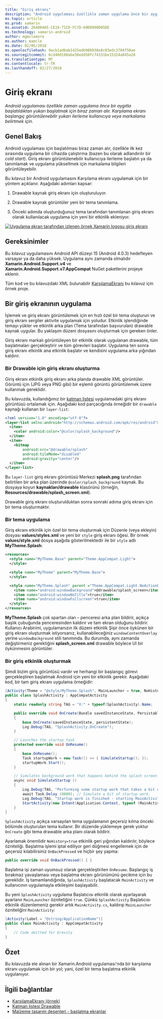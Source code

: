 ```yaml
---
title: "Giriş ekranı"
description: "Android uygulaması özellikle zaman uygulama önce bir aygıtta başlatıldıktan yukarı başlatmak için biraz zaman alır. Karşılama ekranı başlangıç görüntülenebilir yukarı ilerleme kullanıcıya veya markalama belirtmek için."
ms.topic: article
ms.prod: xamarin
ms.assetid: 26480465-CE19-71CD-FC7D-69D0990D05DE
ms.technology: xamarin-android
author: mgmclemore
ms.author: mamcle
ms.date: 02/05/2018
ms.openlocfilehash: 9acb1ad6ab1425edb98b938e8c03edc3704f50ae
ms.sourcegitcommit: 6cd40d190abe38edd50fc74331be15324a845a28
ms.translationtype: MT
ms.contentlocale: tr-TR
ms.lasthandoff: 02/27/2018
---
```

# <a name="splash-screen"></a>Giriş ekranı

_Android uygulaması özellikle zaman uygulama önce bir aygıtta başlatıldıktan yukarı başlatmak için biraz zaman alır. Karşılama ekranı başlangıç görüntülenebilir yukarı ilerleme kullanıcıya veya markalama belirtmek için._

<a name="overview" />

## <a name="overview"></a>Genel Bakış

Android uygulaması için başlatılması biraz zaman alır, özellikle ilk kez sırasında uygulama bir cihazda çalıştırma (bazen bu olarak adlandırılır bir _cold start_). Giriş ekranı görüntülenebilir kullanıcıya ilerleme başlatın ya da tanımlamak ve uygulama yükseltmek için markalama bilgileri görüntüleyebilir.

Bu kılavuz bir Android uygulamasını Karşılama ekranı uygulamak için bir yöntem açıklanır. Aşağıdaki adımları kapsar:

1.  Drawable kaynak giriş ekranı için oluşturuluyor.

2.  Drawable kaynak görüntüler yeni bir tema tanımlama.

3.  Önceki adımda oluşturduğunuz tema tarafından tanımlanan giriş ekranı olarak kullanılacak uygulama için yeni bir etkinlik ekleniyor.

[![Uygulama ekran tarafından izlenen örnek Xamarin logosu giriş ekranı](splash-screen-images/splashscreen-01-sml.png)](splash-screen-images/splashscreen-01.png)


<a name="requirements" />

## <a name="requirements"></a>Gereksinimler

Bu kılavuz uygulamasını Android API düzeyi 15 (Android 4.0.3) hedefleyen varsayar ya da daha yüksek. Uygulama aynı zamanda olmalıdır **Xamarin.Android.Support.v4** ve **Xamarin.Android.Support.v7.AppCompat** NuGet paketlerini projeye eklenir.

Tüm kod ve bu kılavuzdaki XML bulunabilir [KarşılamaEkranı](https://developer.xamarin.com/samples/monodroid/SplashScreen) bu kılavuz için örnek proje.

<a name="implement" />

## <a name="implementing-a-splash-screen"></a>Bir giriş ekranının uygulama

İşlemek ve giriş ekranı görüntülemek için en hızlı özel bir tema oluşturun ve giriş ekranı sergiler aktivite uygulamak için yoludur. Etkinlik işlendiğinde temayı yükler ve etkinlik arka plan (Tema tarafından başvurulan) drawable kaynak uygular. Bu yaklaşım düzeni dosyasını oluşturmak için gereken önler.

Giriş ekranı markalı görüntüleyen bir etkinlik olarak uygulanan drawable, tüm başlatmaları gerçekleştirir ve tüm görevleri başlatır. Uygulama ten sonra giriş ekranı etkinlik ana etkinlik başlatır ve kendisini uygulama arka yığından kaldırır.

<a name="drawable" />

### <a name="creating-a-drawable-for-the-splash-screen"></a>Bir Drawable için giriş ekranı oluşturma

Giriş ekranı etkinlik giriş ekranı arka planda drawable XML görüntüler. Görüntü için (JPG veya PNG gibi) bir eşlemli görüntü görüntülemek üzere kullanmak gereklidir.

Bu kılavuzda, kullandığımız bir [katman listesi](http://developer.android.com/guide/topics/resources/drawable-resource.html#LayerList) uygulamadaki giriş ekranı görüntüsü ortalamak için. Aşağıdaki kod parçacığında örneğidir bir `drawable` kaynağı kullanan bir `layer-list`:

```xml
<?xml version="1.0" encoding="utf-8"?>
<layer-list xmlns:android="http://schemas.android.com/apk/res/android">
  <item>
    <color android:color="@color/splash_background"/>
  </item>
  <item>
    <bitmap
        android:src="@drawable/splash"
        android:tileMode="disabled"
        android:gravity="center"/>
  </item>
</layer-list>
```

Bu `layer-list` giriş ekranı görüntüsü Merkezi **splash.png** tarafından belirtilen bir arka plan üzerinde `@color/splash_background` kaynak.
Bu dosyaya koyun **kaynakları/drawable** klasörünü (örneğin, **Resources/drawable/splash_screen.xml**).

Drawable giriş ekranı oluşturulduktan sonra sonraki adıma giriş ekranı için bir tema oluşturmaktır.

<a name="theme" />

### <a name="implementing-a-theme"></a>Bir tema uygulama

Giriş ekranı etkinlik için özel bir tema oluşturmak için Düzenle (veya ekleyin) dosyası **values/styles.xml** ve yeni bir `style` giriş ekranı öğesi. Bir örnek **values/style.xml** dosya aşağıda gösterilmektedir ile bir `style` adlı **MyTheme.Splash**:

```xml
<resources>
  <style name="MyTheme.Base" parent="Theme.AppCompat.Light">
  </style>

  <style name="MyTheme" parent="MyTheme.Base">
  </style>

  <style name="MyTheme.Splash" parent ="Theme.AppCompat.Light.NoActionBar">
    <item name="android:windowBackground">@drawable/splash_screen</item>
    <item name="android:windowNoTitle">true</item>
    <item name="android:windowFullscreen">true</item>
  </style>
</resources>
```

**MyTheme.Splash** çok spartan olan &ndash; penceresi arka plan bildirir, açıkça başlık çubuğunda penceresinden kaldırır ve tam ekran olduğunu bildirir. Kullanıcı Arabirimi, uygulamanızın ilk düzeni etkinlik Şişir önce öykünen bir giriş ekranı oluşturmak istiyorsanız, kullanabileceğiniz `windowContentOverlay` yerine `windowBackground` stili tanımında. Bu durumda, aynı zamanda değiştirmeniz gerektiğini **splash_screen.xml** drawable böylece UI bir öykünmesini görüntüler.

<a name="activity" />

### <a name="create-a-splash-activity"></a>Bir giriş etkinlik oluşturmak

Şimdi bizim giriş görüntüsü vardır ve herhangi bir başlangıç görevi gerçekleştiren başlatmak Android için yeni bir etkinlik gerekir. Aşağıdaki kod, bir tam giriş ekranı uygulama örneğidir:

```csharp
[Activity(Theme = "@style/MyTheme.Splash", MainLauncher = true, NoHistory = true)]
public class SplashActivity : AppCompatActivity
{
    static readonly string TAG = "X:" + typeof(SplashActivity).Name;

    public override void OnCreate(Bundle savedInstanceState, PersistableBundle persistentState)
    {
        base.OnCreate(savedInstanceState, persistentState);
        Log.Debug(TAG, "SplashActivity.OnCreate");
    }

    // Launches the startup task
    protected override void OnResume()
    {
        base.OnResume();
        Task startupWork = new Task(() => { SimulateStartup(); });
        startupWork.Start();
    }

    // Simulates background work that happens behind the splash screen
    async void SimulateStartup ()
    {
        Log.Debug(TAG, "Performing some startup work that takes a bit of time.");
        await Task.Delay (8000); // Simulate a bit of startup work.
        Log.Debug(TAG, "Startup work is finished - starting MainActivity.");
        StartActivity(new Intent(Application.Context, typeof (MainActivity)));
    }
}
```

`SplashActivity` açıkça varsayılan tema uygulamanın geçersiz kılma önceki bölümde oluşturulan tema kullanır.
Bir düzende yüklemeye gerek yoktur `OnCreate` gibi tema drawable arka planı olarak bildirir.

Ayarlamak önemlidir `NoHistory=true` etkinlik geri yığından kaldırılır, böylece özniteliği. Başlatma işlemi iptal ediliyor geri düğmesi engellemek için de geçersiz kılabilirsiniz `OnBackPressed` ve hiçbir şey yapma:

```csharp
public override void OnBackPressed() { }
```

Başlatma işi zaman uyumsuz olarak gerçekleştirilen `OnResume`. Başlangıç iş bırakmaz yavaşlaması veya başlatma ekranı görünümünü gecikme için bu gereklidir. İş tamamlandığında, `SplashActivity` başlatacak `MainActivity` ve kullanıcının uygulamayla etkileşimi başlayabilir.

Bu yeni `SplashActivity` uygulama Başlatıcısı etkinlik olarak ayarlayarak ayarlanır `MainLauncher` özniteliğini `true`. Çünkü `SplashActivity` Başlatıcısı etkinlik düzenlemeniz gerekir artık `MainActivity.cs`, kaldırıp `MainLauncher` özniteliğini `MainActivity`:

```csharp
[Activity(Label = "@string/ApplicationName")]
public class MainActivity : AppCompatActivity
{
    // Code omitted for brevity
}
```

<a name="summary" />

## <a name="summary"></a>Özet

Bu kılavuzda ele alınan bir Xamarin.Android uygulaması'nda bir karşılama ekranı uygulamak için bir yol; yani, özel bir tema başlatma etkinlik uygulanıyor.


## <a name="related-links"></a>İlgili bağlantılar

- [KarşılamaEkranı (örnek)](https://developer.xamarin.com/samples/monodroid/SplashScreen)
- [Katman listesi Drawable](http://developer.android.com/guide/topics/resources/drawable-resource.html#LayerList)
- [ Malzeme tasarım desenleri - başlatma ekranlar](https://www.google.com/design/spec/patterns/launch-screens.html)
